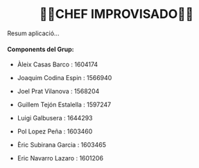 <center><h1>👨‍🍳CHEF IMPROVISADO👨‍🍳</h1></center>

<p>Resum aplicació...</p>

<h4>Components del Grup:</h4>
<ul>
    <li>
        <p>Àleix Casas Barco : 1604174 </p>
    </li>
    <li>
        <p>Joaquim Codina Espin : 1566940 </p>
    </li>
    <li>
        <p>Joel Prat Vilanova : 1568204 </p>
    </li>
    <li>
        <p>Guillem Tejón Estalella : 1597247 </p>
    </li>
    <li>
        <p>Luigi Galbusera : 1644293 </p>
    </li>
    <li>
        <p>Pol Lopez Peña : 1603460 </p>
    </li>
    <li>
        <p>Èric Subirana Garcia : 1603465 </p>
    </li>
    <li>
        <p>Eric Navarro Lazaro : 1601206 </p>
    </li>
</ul>
